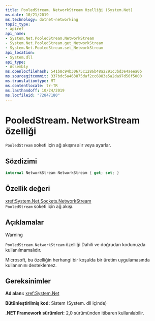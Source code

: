 ```yaml
---
title: PooledStream. NetworkStream özelliği (System.Net)
ms.date: 10/21/2019
ms.technology: dotnet-networking
topic_type:
- apiref
api_name:
- System.Net.PooledStream.NetworkStream
- System.Net.PooledStream.get_NetworkStream
- System.Net.PooledStream.set_NetworkStream
api_location:
- System.dll
api_type:
- Assembly
ms.openlocfilehash: 541b8c94b30675c1286b48a2291c3bd3e4aeea0b
ms.sourcegitcommit: 337bdc5a463875daf2cc6883e5a2da97d56f5000
ms.translationtype: MT
ms.contentlocale: tr-TR
ms.lasthandoff: 10/24/2019
ms.locfileid: "72847180"
---
```

# <a name="pooledstreamnetworkstream-property"></a>PooledStream. NetworkStream özelliği

`PooledStream` soketi için ağ akışını alır veya ayarlar.

## <a name="syntax"></a>Sözdizimi

```csharp
internal NetworkStream NetworkStream { get; set; }
```

## <a name="property-value"></a>Özellik değeri

<xref:System.Net.Sockets.NetworkStream>  
`PooledStream` soketi için ağ akışı.

## <a name="remarks"></a>Açıklamalar

> [!WARNING]
> `PooledStream.NetworkStream` özelliği Dahili ve doğrudan kodunuzda kullanılmamalıdır.
>
> Microsoft, bu özelliğin herhangi bir koşulda bir üretim uygulamasında kullanımını desteklemez.

## <a name="requirements"></a>Gereksinimler

**Ad alanı:** <xref:System.Net>

**Bütünleştirilmiş kod:** Sistem (System. dll içinde)

**.NET Framework sürümleri:** 2,0 sürümünden itibaren kullanılabilir.
